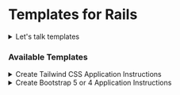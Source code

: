 # Templates for Rails

<details>
  <summary>Let's talk templates</summary>

### Tested on Rails 6, Linux/Ubuntu 20.04.2 LTS
- node v14.16.0
- yarn 1.22.10
- Rails 6.1.4
- ruby 3.0.1p64 (2021-04-05 revision 0fb782ee38) [x86_64-linux]

### Cloning the repo
- HTTPS: `git clone https://github.com/rlogwood/rails_templates.git`
- SSH:   `git clone git@github.com:rlogwood/rails_templates.git`

### Overview

These templates create starter Rails apps. Currently there are 2 available:
1. Basic Bootstrap 4 or 5 application, using asset pipeline for the CSS and webpacker for javascript
- Bootstrap 5 is the default, Bootstrap 4 can be selected 
2. Basic Tailwind CSS application that provides a basic app with a few pages, devise authentication and a responsive navbar. 
- Tailwind CSS latest with PostCSS 8 is the default and achieved with using the next version of webpacker v6 beta 7.
- The PostCSS 7 version of tailwind can be selected
- This template supports installation directly from github

### Changes
The Rails, UI CSS frameworks and javascript libraries change frequently. Updates to any of these may
require that the templates in this repo be changed to stay current with the latest versions. 
If you notice a problem or that something is out of date, please contact me or make a pull request.

### Contributing
The Rails community benefits from having working, easy to use templates for creating a  
small working application to get a fast start in learning something new or creating a project.

There are a lot of options available. The templates in this repo are meant to address some of the more
fast moving parts of the eco system. Trying to find the right combination
of commands, gems and yarn packages to make things work, can be a time consuming exercise and
one where you'll find conflicting advice at times. A working rails template is like a fresh batch of 
well baked, warm cookies, they're tasty and ready to eat :) If you like the idea of providing the Rails
community fresh cookies, let's collaborate! :)

NOTE: These templates are a WIP and there have been no releases yet


#### As of 6/25/2021
1. Bootstrap 5 has been released and the latest production version will be installed
2. Tailwind CSS is released frequently, sometimes @latest maybe unstable. In those cases install the last tested stable version (currently 2.2.2, follow the prompts) 
3. Webpacker v6 and changes may require updates to this template
4. Ideas sourced from https://railsbytes.com/ 
5. Rails scaffolding for tailwindcss@latest is originally sourced from from Andy Leverenz
   see https://www.youtube.com/watch?v=BTW3MSkX6O0
   see https://github.com/justalever/scaffold_templates_example/tree/master/lib/templates/erb/scaffold
   
</details>

### Available Templates 

<details> 
  <summary>Create Tailwind CSS Application Instructions</summary>

## Heroku deployment 
```sh
% heroku apps:create --buildpack heroku/ruby my-app-name
# optionally set buildpack after heroku app creatikon
# % heroku buildpacks:set heroku/ruby
% heroku buildpacks:add --index 1 heroku/nodejs
% heroku buildpacks
% git checkout -b main
% git add .
% git commit -m "initial check-in"
% git push heroku main
```

## Create new Rails app with Tailwind CSS (latest version and PostCSS 8) 
This template lets you create a basic Rails 6 Tailwind CSS application with either:
- current production version of webpacker, which is v5 at this time
- next version of webpacker, which is currently 6.0.0.beta.7
- NOTE: using webpacker v5 will install  __TailWind PostCSS v7 compatibility version and PostCSS v7 (`tailwindcss@npm:@tailwindcss/postcss7-compat`)__
- NOTE: using webpacker next, 6.0.0.beta.7 will install  __TailWind Latest (`tailwindcss@latest`) and PostCSS v8__
- NOTE: If you modify the input files or run interactively you can request a older stable version of Tailwind be installed, currently __Tailwind v2.2.2__.
- NOTE: js.erb and scss.erb files are supported for webpacker 6 only. See `app/packs/javascript/erb_test.js.erb` and `app/packs/stylesheets/erb_test.scss.erb` both are included by `app/packs/entrypoints/application.js` 

The template adds: stimulus js (used in responsive navbar), devise and cancancan.
To control these features, clone the repo and edit `tailwind_app/template.rb`.
It un-comments all lines in the devise db migration and adds a username and role. 
The template runs the migration at the end.

## Running the template:

### 1. Run directly from github after retrieving the input file. 
- the example shown creates a tailwindcss@latest application with webpacker v6 
```
# Get the input file
wget https://raw.githubusercontent.com/rlogwood/rails_templates/main/tailwindcss_app/input/webpacker_next_app.txt

# Run the command from github redirecting input from the input file webpacker_nex_app.txt: 
rails new (my_app_name) -m https://raw.githubusercontent.com/rlogwood/rails_templates/main/tailwindcss_app/template.rb -d postgresql --skip-sprockets < webpacker_next_app.txt
```


### 2. Clone the repo and run the `rails new` specifying the path to the template files shown.
- There are 2 input files to answer the prompts to make creating the app easier. 
- They default the devise model to `User` and add the additional fields, username and role.
- You can make a copy and edit these files as needed or run the template and answer the prompts interactively.

### The following examples show how to run the template after it's been cloned:

#### Tailwind @Latest Webpacker v6
- Build Rails 6 Tailwind app with next version of webpacker 6.0.0.beta.7 and Tailwind @latest and PostCSS v8
- NOTE: Tailwind v2.2.2 can optionally be selected when running interactively
```
rails new (my_app_name) -m rails_templates/tailwindcss_app/template.rb -d postgresql --skip-sprockets < rails_templates/tailwindcss_app/input/webpacker_next_app.txt
```
#### Tailwind Compatible with PostCSS v7 Webpacker v5
- Build Rails 6 Tailwind app with production version of webpacker v5 and the Tailwind PostCss v7 compatible version
```
rails new (my_app_name) -m rails_templates/tailwindcss_app/template.rb -d postgresql --skip-sprockets < rails_templates/tailwindcss_app/input/webpacker_v5_app.txt
```
#### Run interactively to specify options
- Running the template and answering the prompts manually:
```
  rails new (my_app_name) -m rails_templates/tailwindcss_app/template.rb -d postgresql --skip-sprockets
```

</details>

<details>
  <summary>Create Bootstrap 5 or 4 Application Instructions</summary>

## Create a fresh Rails app with bootstrap and a test page
- follow the prompts, bootstrap 5 is the default
- avoid the prompts by reading how to setup environment variables with the answers below
- after starting the new app visit the bootstrap test page [http://localhost:3000/bootstrap_test/index](http://localhost:3000/bootstrap_test/index)
- NOTE: example command assumes you've cloned the repo to `~/myrepos` change as needed
- jQuery is optional with Bootstrap 5
- configures jQuery and popperjs correctly when installed
```
rails new myapp -m ~/myrepos/rails_templates/add_bootstrap/template.rb
```

## Create new Rails app with Bootstap
- Use asset pipeline for CSS
- Use webpacker for javascript

### Steps to create new Rails app with Bootstrap 4 or 5


### Configuration Prompts

Bootstrap v5 is the default version and you'll be asked to confirm:
```
    *** Default bootstrap is v5 
    ***
    *** Use bootstrap v4 instead (N/y)?
```

If you're using Bootstrap v5, you'll have the option to load jQuery:
```
    *** You've chosen bootstrap 5, jQuery will only be loaded if you request it
    ***
    *** Do you want to add jQuery to bootstrap 5 (N/y)?
```

### Environment Variables
You can set environment variables to avoid the prompts.

- To create a bootstrap v4 app:
    ```
    export BOOTSTRAP_VERSION=4
    ```

- To create a bootstrap v5 app:
    ```
    export BOOTSTRAP_VERSION=5
    ```
- For Bootstrap 4,  jQuery is a requirement and automatically added

- For Bootstrap 5,  jQuery may be optionally added:
    ```
    export USE_QUERY=yes  # adds jQuery
    export USE_QUERY=no   # v5 app created without jQuery, no prompts 
    ```


### Run the template to create a bootstrap app
Add any other options needed. If you don't set environment variables you'll be prompted

```
rails new myapp -m rails_templates/add_bootstrap/template.rb
```

### Verify the result
Look for a message at the end of the output indicating the choices you made:
```
 *** Using Bootstrap v5
 *** jQuery is not needed
 ```

### Test that bootstrap works in your new app
```
cd myapp
bin/rails s
```

### Visit the Bootstrap Test page
- check the navbar drop-down, tool tip popups and modal to confirm everything works:
- visit [http://localhost:3000/bootstrap_test/index](http://localhost:3000/bootstrap_test/index)

#### NOTE: where used, `bundle add rexml` # needed for minitest on Linux

</details>
